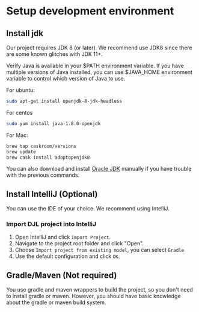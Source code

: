 # Setup development environment

## Install jdk

Our project requires JDK 8 (or later). We recommend use JDK8 since there are some known glitches with JDK 11+.

Verify Java is available in your $PATH environment variable. If you have multiple versions of Java installed,
you can use $JAVA_HOME environment variable to control which version of Java to use.

For ubuntu:
```bash
sudo apt-get install openjdk-8-jdk-headless
```

For centos
```bash
sudo yum install java-1.8.0-openjdk
```

For Mac:
```bash
brew tap caskroom/versions
brew update
brew cask install adoptopenjdk8
```

You can also download and install [Oracle JDK](https://www.oracle.com/technetwork/java/javase/overview/index.html)
manually if you have trouble with the previous commands.

## Install IntelliJ (Optional)

You can use the IDE of your choice. We recommend using IntelliJ.

### Import DJL project into IntelliJ

1. Open IntelliJ and click `Import Project`.
2. Navigate to the project root folder and click "Open".
3. Choose `Import project from existing model`, you can select `Gradle`
4. Use the default configuration and click `OK`.

## Gradle/Maven (Not required)

You use gradle and maven wrappers to build the project, so you don't need to install gradle or maven.
However, you should have basic knowledge about the gradle or maven build system.

